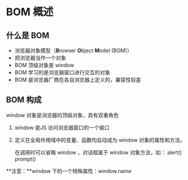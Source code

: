 # BOM 概述

## 什么是 BOM

- 浏览器对象模型（**B**rowser **O**bject **M**odel (BOM)） 
- 把浏览器当作一个对象
- BOM 顶级对象是 window
- BOM 学习的是浏览器窗口进行交互的对象
- BOM 是浏览器厂商在各自浏览器上定义的，兼容性较差

## BOM 构成

window 对象是浏览器的顶级对象，具有双重角色

1. window 是JS 访问浏览器窗口的一个接口

2. 定义在全局作用域中的变量、函数均自动成为 window 对象的属性和方法。

   在调用时可以省略 window ，对话框属于 window 对象方法，如： alert()  prompt() 

**注意：**window 下的一个特殊属性：window.name

